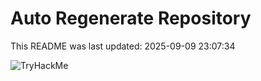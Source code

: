 # Auto Regenerate Repository

This README was last updated: 2025-09-09 23:07:34

 ![TryHackMe](https://tryhackme.com/badge/533634)